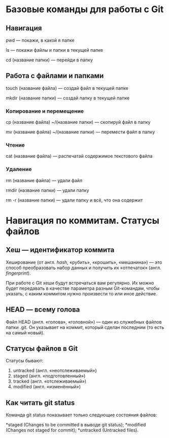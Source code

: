 # Базовые команды для работы с Git

## Навигация

pwd — покажи, в какой я папке

ls — покажи файлы и папки в текущей папке

cd (название папки) — перейди в папку

## Работа с файлами и папками

touch (название файла) — создай файл в текущей папке

mkdir (название папки) — создай папку в текущей папке

### Копирование и перемещение

cp (название файла) ~/(название папки) — скопируй файл в папку

mv (название файла) ~/(название папки) — перемести файл в папку

### Чтение

cat (название файла) — распечатай содержимое текстового файла

### Удаление

rm (название файла) — удали файл 

rmdir (название папки) — удали папку

rm -r (название папки) — удали папку и всё, что она содержит

# Навигация по коммитам. Статусы файлов

## Хеш — идентификатор коммита

Хеширование (от англ. *hash*, «рубить», «крошить», «мешанина») — это способ преобразовать набор данных и получить их «отпечаток» (англ. *fingerprint*).

При работе с Git хеши будут встречаться вам регулярно. Их можно будет передавать в качестве параметра разным Git-командам, чтобы указать, с каким коммитом нужно произвести то или иное действие.

## HEAD — всему голова

Файл HEAD (англ. «голова», «головной») — один из служебных файлов папки .git. Он указывает на коммит, который сделан последним (то есть на самый новый).

## Статусы файлов в Git

Статусы бывают:

1. untracked (англ. «неотслеживаемый»)
2. staged (англ. «подготовленный»)
3. tracked (англ. «отслеживаемый»)
4. modified (англ. «изменённый»)

## Как читать git status

Команда git status показывает только следующие состояния файлов:

*staged (Changes to be committed в выводе git status);
*modified (Changes not staged for commit);
*untracked (Untracked files).





